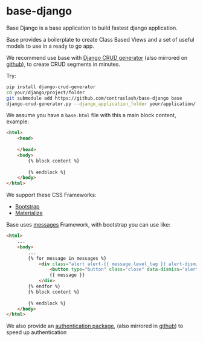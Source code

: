 # base-django

Base Django is a base application to build fastest django application.

Base provides a boilerplate to create Class Based Views and a set of useful models to use in a ready to go app.

We recommend use base with [Django CRUD generator](https://git.contraslash.com/ma0/django-crud-generator) 
(also mirrored on [github](https://github.com/contraslash/django-crud-generator)), to create CRUD segments in
minutes.
  
Try:

```bash
pip install django-crud-generator
cd your/django/project/folder
git submodule add https://github.com/contraslash/base-django base
django-crud-generator.py --django_application_folder your/application/folder --model_name YourModelName 
```

We assume you have a `base.html` file with this a main block content, example:

```html
<html>
    <head>
    
    </head>
    <body>
        {% block content %}
        
        {% endblock %}
    </body>
</html>
```

We support these CSS Frameworks:

- [Bootstrap](templates/base/bootstrap)
- [Materialize](templates/base/bootstrap)

Base uses [messages](https://docs.djangoproject.com/en/1.11/ref/contrib/messages/) Framework, with bootstrap you can use like:

```html
<html>
    ...
    <body>
        ...
        {% for message in messages %}
            <div class="alert alert-{{ message.level_tag }} alert-dismissible" role="alert">
                <button type="button" class="close" data-dismiss="alert" aria-label="Close"><span aria-hidden="true">&times;</span></button>
                {{ message }}
            </div>
        {% endfor %}
        {% block content %}
        
        {% endblock %}
    </body>
</html>
```

We also provide an [authentication package](https://git.contraslash.com/ma0/authentication-django), (also mirrored in
[github](https://github.com/ma0c/authentication-django)) to speed up authentication